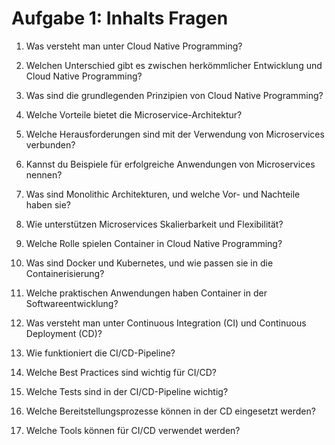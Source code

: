 # Aufgabe 1: Inhalts Fragen

1. Was versteht man unter Cloud Native Programming?

2. Welchen Unterschied gibt es zwischen herkömmlicher Entwicklung und Cloud Native Programming?

3. Was sind die grundlegenden Prinzipien von Cloud Native Programming?

4. Welche Vorteile bietet die Microservice-Architektur?

5. Welche Herausforderungen sind mit der Verwendung von Microservices verbunden?

6. Kannst du Beispiele für erfolgreiche Anwendungen von Microservices nennen?

7. Was sind Monolithic Architekturen, und welche Vor- und Nachteile haben sie?

8. Wie unterstützen Microservices Skalierbarkeit und Flexibilität?

9. Welche Rolle spielen Container in Cloud Native Programming?

10. Was sind Docker und Kubernetes, und wie passen sie in die Containerisierung?

11. Welche praktischen Anwendungen haben Container in der Softwareentwicklung?

12. Was versteht man unter Continuous Integration (CI) und Continuous Deployment (CD)?

13. Wie funktioniert die CI/CD-Pipeline?

14. Welche Best Practices sind wichtig für CI/CD?

15. Welche Tests sind in der CI/CD-Pipeline wichtig?

16. Welche Bereitstellungsprozesse können in der CD eingesetzt werden?

17. Welche Tools können für CI/CD verwendet werden?
